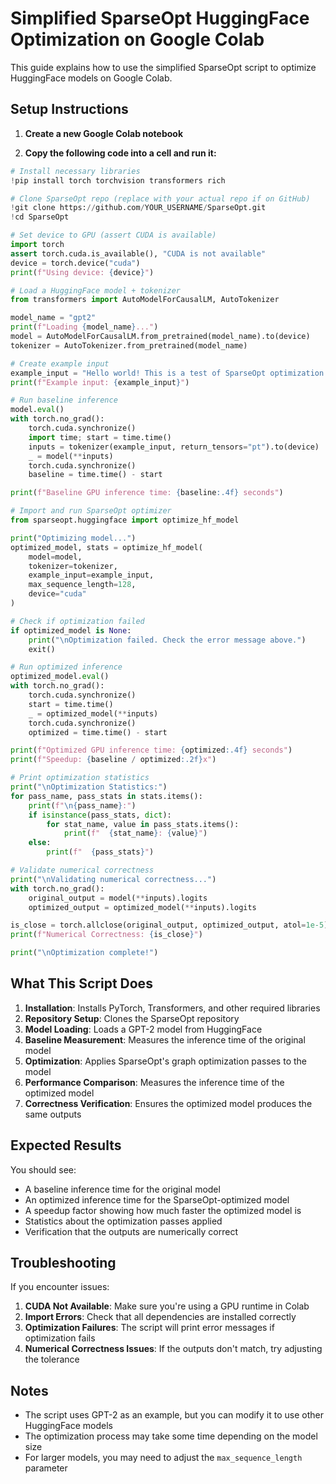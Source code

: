 # Simplified SparseOpt HuggingFace Optimization on Google Colab

This guide explains how to use the simplified SparseOpt script to optimize HuggingFace models on Google Colab.

## Setup Instructions

1. **Create a new Google Colab notebook**

2. **Copy the following code into a cell and run it:**

```python
# Install necessary libraries
!pip install torch torchvision transformers rich

# Clone SparseOpt repo (replace with your actual repo if on GitHub)
!git clone https://github.com/YOUR_USERNAME/SparseOpt.git
!cd SparseOpt

# Set device to GPU (assert CUDA is available)
import torch
assert torch.cuda.is_available(), "CUDA is not available"
device = torch.device("cuda")
print(f"Using device: {device}")

# Load a HuggingFace model + tokenizer
from transformers import AutoModelForCausalLM, AutoTokenizer

model_name = "gpt2"
print(f"Loading {model_name}...")
model = AutoModelForCausalLM.from_pretrained(model_name).to(device)
tokenizer = AutoTokenizer.from_pretrained(model_name)

# Create example input
example_input = "Hello world! This is a test of SparseOpt optimization."
print(f"Example input: {example_input}")

# Run baseline inference
model.eval()
with torch.no_grad():
    torch.cuda.synchronize()
    import time; start = time.time()
    inputs = tokenizer(example_input, return_tensors="pt").to(device)
    _ = model(**inputs)
    torch.cuda.synchronize()
    baseline = time.time() - start

print(f"Baseline GPU inference time: {baseline:.4f} seconds")

# Import and run SparseOpt optimizer
from sparseopt.huggingface import optimize_hf_model

print("Optimizing model...")
optimized_model, stats = optimize_hf_model(
    model=model,
    tokenizer=tokenizer,
    example_input=example_input,
    max_sequence_length=128,
    device="cuda"
)

# Check if optimization failed
if optimized_model is None:
    print("\nOptimization failed. Check the error message above.")
    exit()

# Run optimized inference
optimized_model.eval()
with torch.no_grad():
    torch.cuda.synchronize()
    start = time.time()
    _ = optimized_model(**inputs)
    torch.cuda.synchronize()
    optimized = time.time() - start

print(f"Optimized GPU inference time: {optimized:.4f} seconds")
print(f"Speedup: {baseline / optimized:.2f}x")

# Print optimization statistics
print("\nOptimization Statistics:")
for pass_name, pass_stats in stats.items():
    print(f"\n{pass_name}:")
    if isinstance(pass_stats, dict):
        for stat_name, value in pass_stats.items():
            print(f"  {stat_name}: {value}")
    else:
        print(f"  {pass_stats}")

# Validate numerical correctness
print("\nValidating numerical correctness...")
with torch.no_grad():
    original_output = model(**inputs).logits
    optimized_output = optimized_model(**inputs).logits

is_close = torch.allclose(original_output, optimized_output, atol=1e-5)
print(f"Numerical Correctness: {is_close}")

print("\nOptimization complete!")
```

## What This Script Does

1. **Installation**: Installs PyTorch, Transformers, and other required libraries
2. **Repository Setup**: Clones the SparseOpt repository
3. **Model Loading**: Loads a GPT-2 model from HuggingFace
4. **Baseline Measurement**: Measures the inference time of the original model
5. **Optimization**: Applies SparseOpt's graph optimization passes to the model
6. **Performance Comparison**: Measures the inference time of the optimized model
7. **Correctness Verification**: Ensures the optimized model produces the same outputs

## Expected Results

You should see:
- A baseline inference time for the original model
- An optimized inference time for the SparseOpt-optimized model
- A speedup factor showing how much faster the optimized model is
- Statistics about the optimization passes applied
- Verification that the outputs are numerically correct

## Troubleshooting

If you encounter issues:

1. **CUDA Not Available**: Make sure you're using a GPU runtime in Colab
2. **Import Errors**: Check that all dependencies are installed correctly
3. **Optimization Failures**: The script will print error messages if optimization fails
4. **Numerical Correctness Issues**: If the outputs don't match, try adjusting the tolerance

## Notes

- The script uses GPT-2 as an example, but you can modify it to use other HuggingFace models
- The optimization process may take some time depending on the model size
- For larger models, you may need to adjust the `max_sequence_length` parameter 
